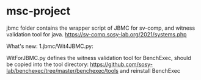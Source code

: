 # msc-project
jbmc folder contains the wrapper script of JBMC for sv-comp, and witness validation tool for java. 
https://sv-comp.sosy-lab.org/2021/systems.php


What's new:
1.jbmc/Wit4JBMC.py: 


WitForJBMC.py defines the witness validation tool for BenchExec, should be copied into the tool directory: https://github.com/sosy-lab/benchexec/tree/master/benchexec/tools and reinstall BenchExec

